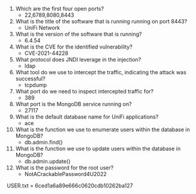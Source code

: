1. Which are the first four open ports?
	- 22,6789,8080,8443
2. What is the title of the software that is running running on port 8443?
	- UniFi Network
1. What is the version of the software that is running?
	- 6.4.54
2. What is the CVE for the identified vulnerability?
	- CVE-2021-44228
1. What protocol does JNDI leverage in the injection?
	- ldap
1. What tool do we use to intercept the traffic, indicating the attack was successful?
	- tcpdump
2. What port do we need to inspect intercepted traffic for?
	- 389
3. What port is the MongoDB service running on?
	- 27117
4. What is the default database name for UniFi applications?
	- ace
5. What is the function we use to enumerate users within the database in MongoDB?
	- db.admin.find()
6. What is the function we use to update users within the database in MongoDB?
	- db.admin.update()
7. What is the password for the root user?
	-  NotACrackablePassword4U2022



USER.txt = 6ced1a6a89e666c0620cdb10262ba127